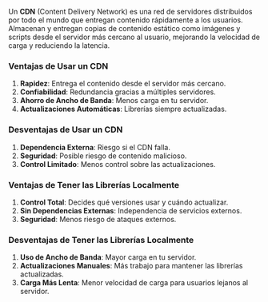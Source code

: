 Un **CDN** (Content Delivery Network) es una red de servidores distribuidos por todo el mundo que entregan contenido rápidamente a los usuarios. Almacenan y entregan copias de contenido estático como imágenes y scripts desde el servidor más cercano al usuario, mejorando la velocidad de carga y reduciendo la latencia.

### Ventajas de Usar un CDN

1. **Rapidez**: Entrega el contenido desde el servidor más cercano.
2. **Confiabilidad**: Redundancia gracias a múltiples servidores.
3. **Ahorro de Ancho de Banda**: Menos carga en tu servidor.
4. **Actualizaciones Automáticas**: Librerías siempre actualizadas.

### Desventajas de Usar un CDN

1. **Dependencia Externa**: Riesgo si el CDN falla.
2. **Seguridad**: Posible riesgo de contenido malicioso.
3. **Control Limitado**: Menos control sobre las actualizaciones.




### Ventajas de Tener las Librerías Localmente

1. **Control Total**: Decides qué versiones usar y cuándo actualizar.
2. **Sin Dependencias Externas**: Independencia de servicios externos.
3. **Seguridad**: Menos riesgo de ataques externos.

### Desventajas de Tener las Librerías Localmente

1. **Uso de Ancho de Banda**: Mayor carga en tu servidor.
2. **Actualizaciones Manuales**: Más trabajo para mantener las librerías actualizadas.
3. **Carga Más Lenta**: Menor velocidad de carga para usuarios lejanos al servidor.
